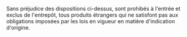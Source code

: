Sans préjudice des dispositions ci-dessus, sont
prohibés à l'entrée et exclus de l'entrepôt, tous produits étrangers qui
ne satisfont pas aux obligations imposées par les lois en vigueur en
matière d'indication d'origine.